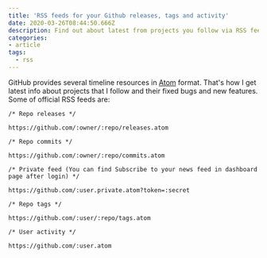 ```yaml
---
title: 'RSS feeds for your Github releases, tags and activity'
date: 2020-03-26T08:44:50.666Z
description: Find out about latest from projects you follow via RSS feed
categories:
- article
tags:
  - rss
---
```

GitHub provides several timeline resources in [Atom](http://en.wikipedia.org/wiki/Atom_(standard)) format. That's how I get latest info about projects that I follow and their fixed bugs and new features. Some of official RSS feeds are:

```
/* Repo releases */

https://github.com/:owner/:repo/releases.atom

/* Repo commits */

https://github.com/:owner/:repo/commits.atom

/* Private feed (You can find Subscribe to your news feed in dashboard page after login) */

https://github.com/:user.private.atom?token=:secret

/* Repo tags */

https://github.com/:user/:repo/tags.atom

/* User activity */

https://github.com/:user.atom
```